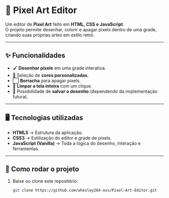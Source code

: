 # 🎨 Pixel Art Editor

Um editor de **Pixel Art** feito em **HTML, CSS e JavaScript**.  
O projeto permite desenhar, colorir e apagar pixels dentro de uma grade, criando suas próprias artes em estilo retrô.  

---

## ✨ Funcionalidades
- 🖌️ **Desenhar pixels** em uma grade interativa.  
- 🌈 Seleção de **cores personalizadas**.  
- ⬜ **Borracha** para apagar pixels.  
- 🧹 **Limpar a tela inteira** com um clique.  
- 💾 Possibilidade de **salvar o desenho** (dependendo da implementação futura).  

---

## 🖥️ Tecnologias utilizadas
- **HTML5** → Estrutura da aplicação.  
- **CSS3** → Estilização do editor e grade de pixels.  
- **JavaScript (Vanilla)** → Toda a lógica do desenho, interação e ferramentas.  

---

## 🚀 Como rodar o projeto
1. Baixe ou clone este repositório:  
   ```bash
   git clone https://github.com/whesley264-oss/Pixel-Art-Editor.git
